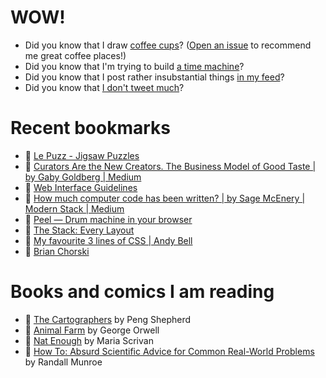 # WOW!

- Did you know that I draw [coffee cups](https://papercups.mamuso.net/)? ([Open an issue](https://github.com/mamuso/papercups/issues) to recommend me great coffee places!)
- Did you know that I'm trying to build [a time machine](https://github.com/mamuso/fluxcapacitor)?
- Did you know that I post rather insubstantial things [in my feed](https://feed.mamuso.net/)?
- Did you know that [I don't tweet much](https://twitter.com/mamuso)?

# Recent bookmarks

- 👀 [Le Puzz - Jigsaw Puzzles](https://lepuzz.com/)
- 👀 [Curators Are the New Creators. The Business Model of Good Taste | by Gaby Goldberg | Medium](https://gabygoldberg.medium.com/curators-are-the-new-creators-the-business-model-of-good-taste-5852727d4b54)
- 👀 [Web Interface Guidelines](https://rauno.me/interfaces)
- 👀 [How much computer code has been written? | by Sage McEnery | Modern Stack | Medium](https://medium.com/modern-stack/how-much-computer-code-has-been-written-c8c03100f459)
- 👀 [Peel — Drum machine in your browser](https://peel.fm/)
- 👀 [The Stack: Every Layout](https://every-layout.dev/layouts/stack/)
- 👀 [My favourite 3 lines of CSS | Andy Bell](https://andy-bell.co.uk/my-favourite-3-lines-of-css/)
- 👀 [Brian Chorski](https://brianchorski.com/)


# Books and comics I am reading

- 📘 [The Cartographers](https://www.goodreads.com/book/show/56224531) by Peng Shepherd
- 📘 [Animal Farm](https://www.goodreads.com/book/show/8349198) by George Orwell
- 📘 [Nat Enough](https://www.goodreads.com/book/show/45714795) by Maria Scrivan
- 📘 [How To: Absurd Scientific Advice for Common Real-World Problems](https://www.goodreads.com/book/show/43851501) by Randall Munroe

